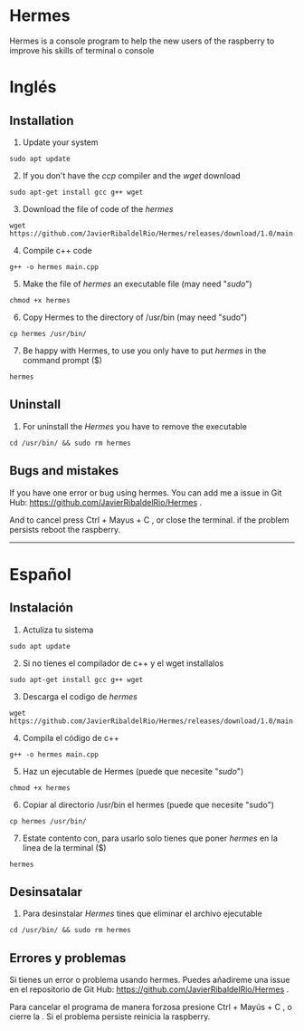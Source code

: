 # Hermes
Hermes is a console program to help the new users of the raspberry to improve his skills of terminal o console

# Inglés

## Installation

1. Update your system
```
sudo apt update
```

2. If you don't have the *ccp* compiler and the *wget* download

```
sudo apt-get install gcc g++ wget
```
3. Download the file of code of the *hermes*

```
wget https://github.com/JavierRibaldelRio/Hermes/releases/download/1.0/main.cpp
```
4. Compile c++ code

```
g++ -o hermes main.cpp
```

5. Make the file of *hermes* an executable file (may need "*sudo*")

```
chmod +x hermes
```

6. Copy Hermes to the directory of /usr/bin (may need "sudo")

```
cp hermes /usr/bin/
```

7. Be happy with Hermes,  to use you only have to put *hermes* in the command prompt ($)

```
hermes
```



## Uninstall

1. For uninstall the *Hermes* you have to remove the executable
``` 
cd /usr/bin/ && sudo rm hermes
```

## Bugs and mistakes

 If you have one error or bug using hermes. You can add me a issue in Git Hub: https://github.com/JavierRibaldelRio/Hermes .

And to cancel press Ctrl + Mayus + C , or close the terminal. if the problem persists reboot the raspberry.

---

# Español



## Instalación

1. Actuliza tu sistema

```
sudo apt update
```

2. Si no tienes el compilador de c++ y el wget installalos

```
sudo apt-get install gcc g++ wget
```

3. Descarga el codigo de *hermes*

```
wget https://github.com/JavierRibaldelRio/Hermes/releases/download/1.0/main.cpp
```

4. Compila el código de  c++ 

```
g++ -o hermes main.cpp
```

5. Haz un ejecutable de Hermes (puede que necesite "*sudo*")

```
chmod +x hermes
```

6. Copiar al directorio  /usr/bin el hermes (puede que necesite "sudo")

```
cp hermes /usr/bin/
```

7. Estate contento con, para usarlo solo tienes que poner *hermes* en la linea de la terminal ($)

```
hermes
```



## Desinsatalar

1. Para desinstalar *Hermes* tines que eliminar el archivo ejecutable

``` 
cd /usr/bin/ && sudo rm hermes
```

## Errores y problemas

Si tienes un error o problema usando  hermes. Puedes añadireme una issue en el repositorio de  Git Hub:  https://github.com/JavierRibaldelRio/Hermes .

Para cancelar el programa de manera forzosa presione  Ctrl + Mayús + C , o cierre la . Si el problema persiste reinicia la raspberry.







